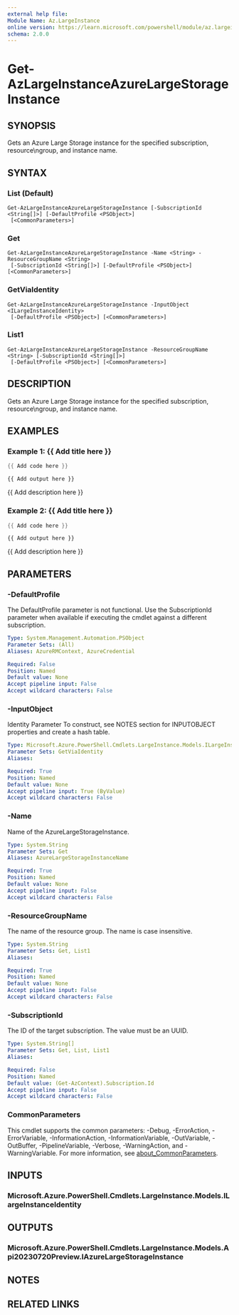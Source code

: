 ```yaml
---
external help file:
Module Name: Az.LargeInstance
online version: https://learn.microsoft.com/powershell/module/az.largeinstance/get-azlargeinstanceazurelargestorageinstance
schema: 2.0.0
---
```


# Get-AzLargeInstanceAzureLargeStorageInstance

## SYNOPSIS
Gets an Azure Large Storage instance for the specified subscription, resource\ngroup, and instance name.

## SYNTAX

### List (Default)
```
Get-AzLargeInstanceAzureLargeStorageInstance [-SubscriptionId <String[]>] [-DefaultProfile <PSObject>]
 [<CommonParameters>]
```

### Get
```
Get-AzLargeInstanceAzureLargeStorageInstance -Name <String> -ResourceGroupName <String>
 [-SubscriptionId <String[]>] [-DefaultProfile <PSObject>] [<CommonParameters>]
```

### GetViaIdentity
```
Get-AzLargeInstanceAzureLargeStorageInstance -InputObject <ILargeInstanceIdentity>
 [-DefaultProfile <PSObject>] [<CommonParameters>]
```

### List1
```
Get-AzLargeInstanceAzureLargeStorageInstance -ResourceGroupName <String> [-SubscriptionId <String[]>]
 [-DefaultProfile <PSObject>] [<CommonParameters>]
```

## DESCRIPTION
Gets an Azure Large Storage instance for the specified subscription, resource\ngroup, and instance name.

## EXAMPLES

### Example 1: {{ Add title here }}
```powershell
{{ Add code here }}
```

```output
{{ Add output here }}
```

{{ Add description here }}

### Example 2: {{ Add title here }}
```powershell
{{ Add code here }}
```

```output
{{ Add output here }}
```

{{ Add description here }}

## PARAMETERS

### -DefaultProfile
The DefaultProfile parameter is not functional.
Use the SubscriptionId parameter when available if executing the cmdlet against a different subscription.

```yaml
Type: System.Management.Automation.PSObject
Parameter Sets: (All)
Aliases: AzureRMContext, AzureCredential

Required: False
Position: Named
Default value: None
Accept pipeline input: False
Accept wildcard characters: False
```

### -InputObject
Identity Parameter
To construct, see NOTES section for INPUTOBJECT properties and create a hash table.

```yaml
Type: Microsoft.Azure.PowerShell.Cmdlets.LargeInstance.Models.ILargeInstanceIdentity
Parameter Sets: GetViaIdentity
Aliases:

Required: True
Position: Named
Default value: None
Accept pipeline input: True (ByValue)
Accept wildcard characters: False
```

### -Name
Name of the AzureLargeStorageInstance.

```yaml
Type: System.String
Parameter Sets: Get
Aliases: AzureLargeStorageInstanceName

Required: True
Position: Named
Default value: None
Accept pipeline input: False
Accept wildcard characters: False
```

### -ResourceGroupName
The name of the resource group.
The name is case insensitive.

```yaml
Type: System.String
Parameter Sets: Get, List1
Aliases:

Required: True
Position: Named
Default value: None
Accept pipeline input: False
Accept wildcard characters: False
```

### -SubscriptionId
The ID of the target subscription.
The value must be an UUID.

```yaml
Type: System.String[]
Parameter Sets: Get, List, List1
Aliases:

Required: False
Position: Named
Default value: (Get-AzContext).Subscription.Id
Accept pipeline input: False
Accept wildcard characters: False
```

### CommonParameters
This cmdlet supports the common parameters: -Debug, -ErrorAction, -ErrorVariable, -InformationAction, -InformationVariable, -OutVariable, -OutBuffer, -PipelineVariable, -Verbose, -WarningAction, and -WarningVariable. For more information, see [about_CommonParameters](http://go.microsoft.com/fwlink/?LinkID=113216).

## INPUTS

### Microsoft.Azure.PowerShell.Cmdlets.LargeInstance.Models.ILargeInstanceIdentity

## OUTPUTS

### Microsoft.Azure.PowerShell.Cmdlets.LargeInstance.Models.Api20230720Preview.IAzureLargeStorageInstance

## NOTES

## RELATED LINKS

